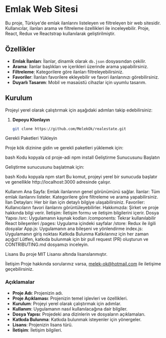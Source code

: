 # Emlak Web Sitesi

Bu proje, Türkiye'de emlak ilanlarını listeleyen ve filtreleyen bir web sitesidir. 
Kullanıcılar, ilanları arama ve filtreleme özellikleri ile inceleyebilir.
Proje, React, Redux ve Reactstrap kullanılarak geliştirilmiştir.

## Özellikler

- **Emlak İlanları**: İlanlar, dinamik olarak `db.json` dosyasından çekilir.
- **Arama**: İlanlar başlıkları ve içerikleri üzerinde arama yapabilirsiniz.
- **Filtreleme**: Kategorilere göre ilanları filtreleyebilirsiniz.
- **Favoriler**: İlanları favorilere ekleyebilir ve favori ilanlarınızı görebilirsiniz.
- **Duyarlı Tasarım**: Mobil ve masaüstü cihazlar için uyumlu tasarım.

## Kurulum

Projeyi yerel olarak çalıştırmak için aşağıdaki adımları takip edebilirsiniz:

1. **Depoyu Klonlayın**

   ```bash
   git clone https://github.com/MelekOk/realestate.git
Gerekli Paketleri Yükleyin

Proje kök dizinine gidin ve gerekli paketleri yüklemek için:

bash
Kodu kopyala
cd proje-adi
npm install
Geliştirme Sunucusunu Başlatın

Geliştirme sunucusunu başlatmak için:

bash
Kodu kopyala
npm start
Bu komut, projeyi yerel bir sunucuda başlatır ve genellikle http://localhost:3000 adresinde çalışır.

Kullanım
Ana Sayfa: Emlak ilanlarının genel görünümünü sağlar.
İlanlar: Tüm emlak ilanlarını listeler. Kategorilere göre filtreleme ve arama yapabilirsiniz.
İlan Detayları: Her bir ilan için detaylı bilgiye ulaşabilirsiniz.
Favoriler: Kullanıcıların favori ilanlarını görüntüleyebilirler.
Hakkımızda: Şirket ve proje hakkında bilgi verir.
İletişim: İletişim formu ve iletişim bilgilerini içerir.
Dosya Yapısı
/src: Uygulamanın kaynak kodları
/components: Tekrar kullanılabilir React bileşenleri
/pages: Uygulama içindeki sayfalar
/store: Redux ile ilgili dosyalar
App.js: Uygulamanın ana bileşeni ve yönlendirme
index.js: Uygulamanın giriş noktası
Katkıda Bulunma
Katkılarınız için her zaman açığız! Lütfen, katkıda bulunmak için bir pull request (PR) oluşturun ve CONTRIBUTING.md dosyamızı inceleyin.

Lisans
Bu proje MIT Lisansı altında lisanslanmıştır.

İletişim
Proje hakkında sorularınız varsa, melek-ok@hotmail.com ile iletişime geçebilirsiniz.


### Açıklamalar

- **Proje Adı**: Projenizin adı.
- **Proje Açıklaması**: Projenizin temel işlevleri ve özellikleri.
- **Kurulum**: Projeyi yerel olarak çalıştırmak için adımlar.
- **Kullanım**: Uygulamanın nasıl kullanılacağına dair bilgiler.
- **Dosya Yapısı**: Projedeki ana dizinlerin ve dosyaların açıklamaları.
- **Katkıda Bulunma**: Katkıda bulunmak isteyenler için yönergeler.
- **Lisans**: Projenizin lisans türü.
- **İletişim**: İletişim bilgileri.
